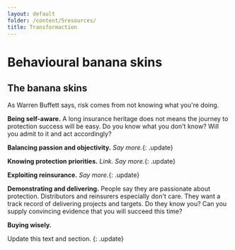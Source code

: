 ```yaml
---
layout: default
folder: /content/5resources/
title: Transformaction
---
```


# Behavioural banana skins

## The banana skins

As Warren Buffett says, risk comes from not knowing what you're doing.

**Being self-aware.** A long insurance heritage does not means the journey to protection success will be easy. Do you know what you don't know? Will you admit to it and act accordingly?

**Balancing passion and objectivity.** *Say more.*{: .update}

**Knowing protection priorities.** *Link. Say more.*{: .update}

**Exploiting reinsurance.** *Say more.*{: .update}

**Demonstrating and delivering.** People say they are passionate about protection. Distributors and reinsurers especially don't care. They want a track record of delivering projects and targets. Do they know you? Can you supply convincing evidence that you will succeed this time?

**Buying wisely.**

Update this text and section.
{: .update}
